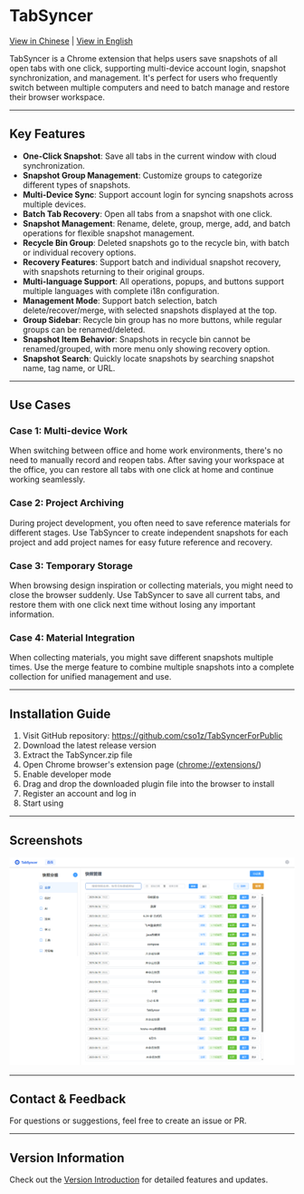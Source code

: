 # TabSyncer

[View in Chinese](../README.md) | [View in English](README.en.md)

TabSyncer is a Chrome extension that helps users save snapshots of all open tabs with one click, supporting multi-device account login, snapshot synchronization, and management. It's perfect for users who frequently switch between multiple computers and need to batch manage and restore their browser workspace.

---

## Key Features
- **One-Click Snapshot**: Save all tabs in the current window with cloud synchronization.
- **Snapshot Group Management**: Customize groups to categorize different types of snapshots.
- **Multi-Device Sync**: Support account login for syncing snapshots across multiple devices.
- **Batch Tab Recovery**: Open all tabs from a snapshot with one click.
- **Snapshot Management**: Rename, delete, group, merge, add, and batch operations for flexible snapshot management.
- **Recycle Bin Group**: Deleted snapshots go to the recycle bin, with batch or individual recovery options.
- **Recovery Features**: Support batch and individual snapshot recovery, with snapshots returning to their original groups.
- **Multi-language Support**: All operations, popups, and buttons support multiple languages with complete i18n configuration.
- **Management Mode**: Support batch selection, batch delete/recover/merge, with selected snapshots displayed at the top.
- **Group Sidebar**: Recycle bin group has no more buttons, while regular groups can be renamed/deleted.
- **Snapshot Item Behavior**: Snapshots in recycle bin cannot be renamed/grouped, with more menu only showing recovery option.
- **Snapshot Search**: Quickly locate snapshots by searching snapshot name, tag name, or URL.

---

## Use Cases

### Case 1: Multi-device Work
When switching between office and home work environments, there's no need to manually record and reopen tabs. After saving your workspace at the office, you can restore all tabs with one click at home and continue working seamlessly.

### Case 2: Project Archiving
During project development, you often need to save reference materials for different stages. Use TabSyncer to create independent snapshots for each project and add project names for easy future reference and recovery.

### Case 3: Temporary Storage
When browsing design inspiration or collecting materials, you might need to close the browser suddenly. Use TabSyncer to save all current tabs, and restore them with one click next time without losing any important information.

### Case 4: Material Integration
When collecting materials, you might save different snapshots multiple times. Use the merge feature to combine multiple snapshots into a complete collection for unified management and use.

---

## Installation Guide

1. Visit GitHub repository: https://github.com/cso1z/TabSyncerForPublic
2. Download the latest release version
3. Extract the TabSyncer.zip file
4. Open Chrome browser's extension page ([chrome://extensions/](chrome://extensions/))
5. Enable developer mode
6. Drag and drop the downloaded plugin file into the browser to install
7. Register an account and log in
8. Start using

---

## Screenshots
![Function Screenshot](../resource/function.png)

---

## Contact & Feedback
For questions or suggestions, feel free to create an issue or PR.

---

## Version Information
Check out the [Version Introduction](VERSION.md) for detailed features and updates.

